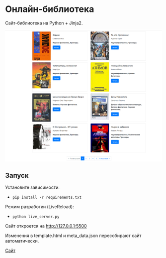 # Онлайн-библиотека

Сайт-библиотека на Python + Jinja2.

![Screenshot.png](screenshots/Screenshot.PNG)

## Запуск

Установите зависимости:

- `pip install -r requirements.txt`

Режим разработки (LiveReload):

- `python live_server.py`

Сайт откроется на http://127.0.0.1:5500

Изменения в template.html и meta_data.json пересобирают сайт автоматически.

[Сайт](https://azad0645.github.io/online-books/)
